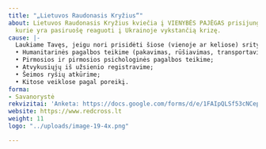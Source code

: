 ```yaml
---
title: "„Lietuvos Raudonasis Kryžius“"
about: Lietuvos Raudonasis Kryžius kviečia į VIENYBĖS PAJĖGAS prisijungti savanorius,
  kurie yra pasiruošę reaguoti į Ukrainoje vykstančią krizę.
cause: |-
  Laukiame Tavęs, jeigu nori prisidėti šiose (vienoje ar keliose) srityse:
  • Humanitarinės pagalbos teikime (pakavimas, rūšiavimas, transportavimas, dalinimas);
  • Pirmosios ir pirmosios psichologinės pagalbos teikime;
  • Atvykusiųjų iš užsienio registravime;
  • Šeimos ryšių atkūrime;
  • Kitose veiklose pagal poreikį.
forma:
- Savanorystė
rekvizitai: 'Anketa: https://docs.google.com/forms/d/e/1FAIpQLSf53cNCepvG568i7EQFJYcgrrLquiw8USFmoqDxhR4iboCn7w/viewform?fbclid=IwAR1JNB7O5tFuCUZiRNKxaCmMcnySdR7Q0qWITLCgqj_W6ENJSI8ncytvjBE'
website: https://www.redcross.lt
weight: 11
logo: "../uploads/image-19-4x.png"

---
```

